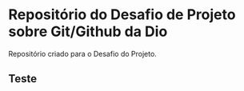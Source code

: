 # Repositório do Desafio de Projeto sobre Git/Github da Dio
Repositório criado para o Desafio do Projeto.

## Teste
